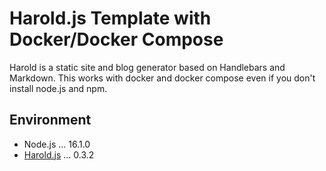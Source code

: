 # Harold.js Template with Docker/Docker Compose

Harold is a static site and blog generator based on Handlebars and Markdown.
This works with docker and docker compose even if you don't install node.js and npm. 

## Environment

- Node.js ... 16.1.0
- [Harold.js](https://www.haroldjs.com/) ... 0.3.2